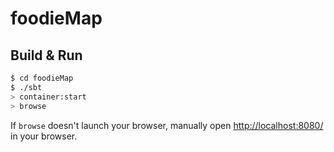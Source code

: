 # foodieMap #

## Build & Run ##

```sh
$ cd foodieMap
$ ./sbt
> container:start
> browse
```

If `browse` doesn't launch your browser, manually open [http://localhost:8080/](http://localhost:8080/) in your browser.
